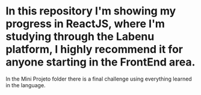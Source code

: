 # In this repository I'm showing my progress in ReactJS, where I'm studying through the Labenu platform, I highly recommend it for anyone starting in the FrontEnd area.
In the Mini Projeto folder there is a final challenge using everything learned in the language.

